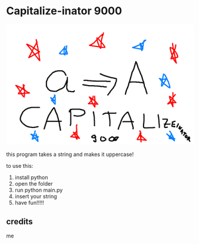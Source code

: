 # Capitalize-inator 9000

![logo](ilovegraphicdesign.png)

this program takes a string and makes it uppercase!

to use this:

1. install python
2. open the folder
3. run python main.py
4. insert your string
5. have fun!!!!!

## credits

me
